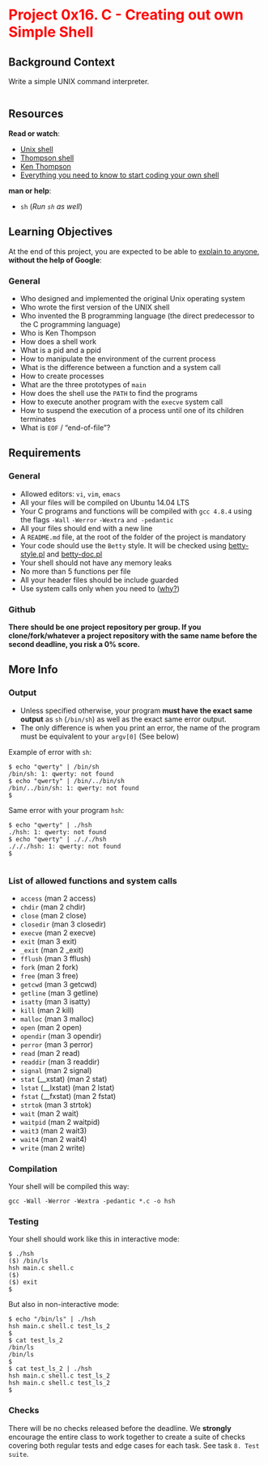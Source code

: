 <h1 class="gap" style="color:red;">Project 0x16. C -  Creating out own Simple Shell</h1>

<h2>Background Context</h2>

<p>Write a simple UNIX command interpreter.</p>

<p><img src="https://s3.amazonaws.com/intranet-projects-files/holbertonschool-low_level_programming/235/shell.jpeg" alt="" style="" /></p>

<h2>Resources</h2>

<p><strong>Read or watch</strong>:</p>

<ul>
<li><a href="/rltoken/RsZhUQ_26du3YUYKXO3gXA" title="Unix shell" target="_blank">Unix shell</a> </li>
<li><a href="/rltoken/CNhUqQ5TFpdvFGsd1Meyig" title="Thompson shell" target="_blank">Thompson shell</a> </li>
<li><a href="/rltoken/G_kMmrcR7rm3uXsiVk1F0w" title="Ken Thompson" target="_blank">Ken Thompson</a> </li>
<li><a href="/rltoken/NLmjz6DsgyNjdD7GwL6VRA" title="Everything you need to know to start coding your own shell" target="_blank">Everything you need to know to start coding your own shell</a> </li>
</ul>

<p><strong>man or help</strong>: </p>

<ul>
<li><code>sh</code> (<em>Run <code>sh</code> as well</em>)</li>
</ul>

<h2>Learning Objectives</h2>

<p>At the end of this project, you are expected to be able to <a href="/rltoken/DZqa2p9OKSBrzaXVxOjxQA" title="explain to anyone" target="_blank">explain to anyone</a>, <strong>without the help of Google</strong>:</p>

<h3>General</h3>

<ul>
<li>Who designed and implemented the original Unix operating system</li>
<li>Who wrote the first version of the UNIX shell</li>
<li>Who invented the B programming language (the direct predecessor to the C programming language)</li>
<li>Who is Ken Thompson</li>
<li>How does a shell work</li>
<li>What is a pid and a ppid</li>
<li>How to manipulate the environment of the current process</li>
<li>What is the difference between a function and a system call</li>
<li>How to create processes</li>
<li>What are the three prototypes of <code>main</code></li>
<li>How does the shell use the <code>PATH</code> to find the programs</li>
<li>How to execute another program with the <code>execve</code> system call</li>
<li>How to suspend the execution of a process until one of its children terminates</li>
<li>What is <code>EOF</code> / &ldquo;end-of-file&rdquo;?</li>
</ul>

<h2>Requirements</h2>

<h3>General</h3>

<ul>
<li>Allowed editors: <code>vi</code>, <code>vim</code>, <code>emacs</code></li>
<li>All your files will be compiled on Ubuntu 14.04 LTS</li>
<li>Your C programs and functions will be compiled with <code>gcc 4.8.4</code> using the flags <code>-Wall</code> <code>-Werror</code> <code>-Wextra</code> <code>and -pedantic</code></li>
<li>All your files should end with a new line</li>
<li>A <code>README.md</code> file, at the root of the folder of the project is mandatory</li>
<li>Your code should use the <code>Betty</code> style. It will be checked using <a href="https://github.com/holbertonschool/Betty/blob/master/betty-style.pl" title="betty-style.pl" target="_blank">betty-style.pl</a> and <a href="https://github.com/holbertonschool/Betty/blob/master/betty-doc.pl" title="betty-doc.pl" target="_blank">betty-doc.pl</a></li>
<li>Your shell should not have any memory leaks</li>
<li>No more than 5 functions per file</li>
<li>All your header files should be include guarded</li>
<li>Use system calls only when you need to (<a href="/rltoken/StgX3y26fwPNV_DqlZLErw" title="why?" target="_blank">why?</a>)</li>
</ul>

<h3>Github</h3>

<p><strong>There should be one project repository per group. If you clone/fork/whatever a project repository with the same name before the second deadline, you risk a 0% score.</strong></p>

<h2>More Info</h2>

<h3>Output</h3>

<ul>
<li>Unless specified otherwise, your program <strong>must have the exact same output</strong> as <code>sh</code> (<code>/bin/sh</code>) as well as the exact same error output.</li>
<li>The only difference is when you print an error, the name of the program must be equivalent to your <code>argv[0]</code> (See below)</li>
</ul>

<p>Example of error with <code>sh</code>:</p>

<pre><code>$ echo &quot;qwerty&quot; | /bin/sh
/bin/sh: 1: qwerty: not found
$ echo &quot;qwerty&quot; | /bin/../bin/sh
/bin/../bin/sh: 1: qwerty: not found
$
</code></pre>

<p>Same error with your program <code>hsh</code>:</p>

<pre><code>$ echo &quot;qwerty&quot; | ./hsh
./hsh: 1: qwerty: not found
$ echo &quot;qwerty&quot; | ./././hsh
./././hsh: 1: qwerty: not found
$

</code></pre>

<h3>List of allowed functions and system calls</h3>

<ul>
<li><code>access</code> (man 2 access)</li>
<li><code>chdir</code> (man 2 chdir)</li>
<li><code>close</code> (man 2 close)</li>
<li><code>closedir</code> (man 3 closedir)</li>
<li><code>execve</code> (man 2 execve)</li>
<li><code>exit</code> (man 3 exit)</li>
<li><code>_exit</code> (man 2 _exit)</li>
<li><code>fflush</code> (man 3 fflush)</li>
<li><code>fork</code> (man 2 fork)</li>
<li><code>free</code> (man 3 free)</li>
<li><code>getcwd</code> (man 3 getcwd)</li>
<li><code>getline</code> (man 3 getline)</li>
<li><code>isatty</code> (man 3 isatty)</li>
<li><code>kill</code> (man 2 kill)</li>
<li><code>malloc</code> (man 3 malloc)</li>
<li><code>open</code> (man 2 open)</li>
<li><code>opendir</code> (man 3 opendir)</li>
<li><code>perror</code> (man 3 perror)</li>
<li><code>read</code> (man 2 read)</li>
<li><code>readdir</code> (man 3 readdir)</li>
<li><code>signal</code> (man 2 signal)</li>
<li><code>stat</code> (__xstat) (man 2 stat)</li>
<li><code>lstat</code> (__lxstat) (man 2 lstat)</li>
<li><code>fstat</code> (__fxstat) (man 2 fstat)</li>
<li><code>strtok</code> (man 3 strtok)</li>
<li><code>wait</code> (man 2 wait)</li>
<li><code>waitpid</code> (man 2 waitpid)</li>
<li><code>wait3</code> (man 2 wait3)</li>
<li><code>wait4</code> (man 2 wait4)</li>
<li><code>write</code> (man 2 write)</li>
</ul>

<h3>Compilation</h3>

<p>Your shell will be compiled this way:</p>

<pre><code>gcc -Wall -Werror -Wextra -pedantic *.c -o hsh
</code></pre>

<h3>Testing</h3>

<p>Your shell should work like this in interactive mode:</p>

<pre><code>$ ./hsh
($) /bin/ls
hsh main.c shell.c
($)
($) exit
$
</code></pre>

<p>But also in non-interactive mode:</p>

<pre><code>$ echo &quot;/bin/ls&quot; | ./hsh
hsh main.c shell.c test_ls_2
$
$ cat test_ls_2
/bin/ls
/bin/ls
$
$ cat test_ls_2 | ./hsh
hsh main.c shell.c test_ls_2
hsh main.c shell.c test_ls_2
$
</code></pre>

<h3>Checks</h3>

<p>There will be no checks released before the deadline. We <strong>strongly</strong> encourage the entire class to work together to create a suite of checks covering both regular tests and edge cases for each task. See task <code>8. Test suite</code>.</p>